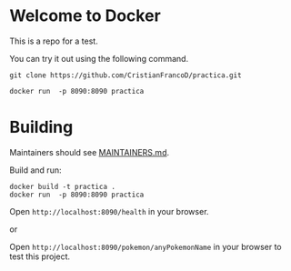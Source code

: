 # Welcome to Docker

This is a repo for a test.

You can try it out using the following command.

```
git clone https://github.com/CristianFrancoD/practica.git
```


```
docker run  -p 8090:8090 practica
```


# Building

Maintainers should see [MAINTAINERS.md](MAINTAINERS.md).

Build and run:
```
docker build -t practica . 
docker run  -p 8090:8090 practica
```
Open `http://localhost:8090/health` in your browser.

or


Open `http://localhost:8090/pokemon/anyPokemonName` in your browser to test this project.
